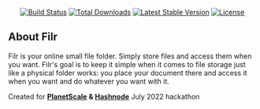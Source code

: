 
<p align="center">
<a href="https://travis-ci.org/laravel/framework"><img src="https://travis-ci.org/laravel/framework.svg" alt="Build Status"></a>
<a href="https://packagist.org/packages/laravel/framework"><img src="https://img.shields.io/packagist/dt/laravel/framework" alt="Total Downloads"></a>
<a href="https://packagist.org/packages/laravel/framework"><img src="https://img.shields.io/packagist/v/laravel/framework" alt="Latest Stable Version"></a>
<a href="https://packagist.org/packages/laravel/framework"><img src="https://img.shields.io/packagist/l/laravel/framework" alt="License"></a>
</p>

## About Filr

Filr is your online small file folder. Simply store files and access them when you want.
Filr's goal is to keep it simple when it comes to file storage just like a physical folder works: you place your document there and access it when you want and do whatever you want with it.

<span>Created for <strong><a href="https://planetscale.com/?utm_source=hashnode&utm_medium=hackathon&utm_campaign=announcement_article" target="_blank">PlanetScale</a> & 
        <a href="https://hashnode.com/?source=planetscale_hackathon_announcement" target="_blank">Hashnode</a></strong> July 2022 hackathon</span>

